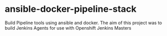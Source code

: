 # ansible-docker-pipeline-stack

Build Pipeline tools using ansible and docker. The aim of this project was to build Jenkins Agents for use with Openshift Jenkins Masters
